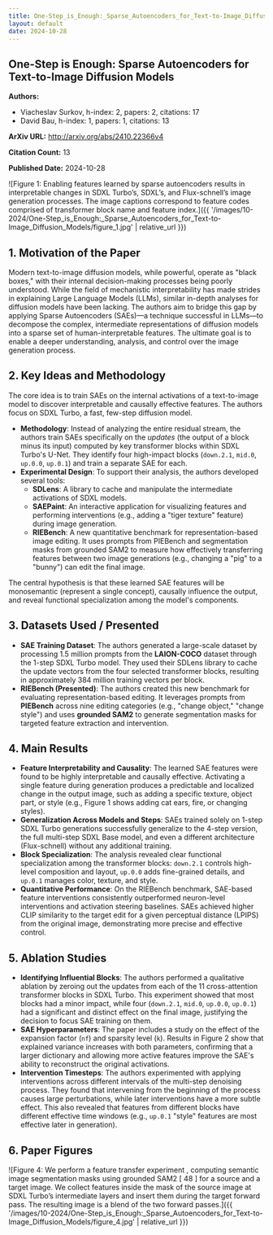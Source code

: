 ```yaml
---
title: One-Step_is_Enough:_Sparse_Autoencoders_for_Text-to-Image_Diffusion_Models
layout: default
date: 2024-10-28
---
```

## One-Step is Enough: Sparse Autoencoders for Text-to-Image Diffusion Models
**Authors:**
- Viacheslav Surkov, h-index: 2, papers: 2, citations: 17
- David Bau, h-index: 1, papers: 1, citations: 13

**ArXiv URL:** http://arxiv.org/abs/2410.22366v4

**Citation Count:** 13

**Published Date:** 2024-10-28

![Figure 1: Enabling features learned by sparse autoencoders results in interpretable changes in SDXL Turbo’s, SDXL’s, and Flux-schnell’s image generation processes. The image captions correspond to feature codes comprised of transformer block name and feature index.]({{ '/images/10-2024/One-Step_is_Enough:_Sparse_Autoencoders_for_Text-to-Image_Diffusion_Models/figure_1.jpg' | relative_url }})
## 1. Motivation of the Paper
Modern text-to-image diffusion models, while powerful, operate as "black boxes," with their internal decision-making processes being poorly understood. While the field of mechanistic interpretability has made strides in explaining Large Language Models (LLMs), similar in-depth analyses for diffusion models have been lacking. The authors aim to bridge this gap by applying Sparse Autoencoders (SAEs)—a technique successful in LLMs—to decompose the complex, intermediate representations of diffusion models into a sparse set of human-interpretable features. The ultimate goal is to enable a deeper understanding, analysis, and control over the image generation process.

## 2. Key Ideas and Methodology
The core idea is to train SAEs on the internal activations of a text-to-image model to discover interpretable and causally effective features. The authors focus on SDXL Turbo, a fast, few-step diffusion model.

- **Methodology**: Instead of analyzing the entire residual stream, the authors train SAEs specifically on the *updates* (the output of a block minus its input) computed by key transformer blocks within SDXL Turbo's U-Net. They identify four high-impact blocks (`down.2.1`, `mid.0`, `up.0.0`, `up.0.1`) and train a separate SAE for each.
- **Experimental Design**: To support their analysis, the authors developed several tools:
    - **SDLens**: A library to cache and manipulate the intermediate activations of SDXL models.
    - **SAEPaint**: An interactive application for visualizing features and performing interventions (e.g., adding a "tiger texture" feature) during image generation.
    - **RIEBench**: A new quantitative benchmark for representation-based image editing. It uses prompts from PIEBench and segmentation masks from grounded SAM2 to measure how effectively transferring features between two image generations (e.g., changing a "pig" to a "bunny") can edit the final image.

The central hypothesis is that these learned SAE features will be monosemantic (represent a single concept), causally influence the output, and reveal functional specialization among the model's components.

## 3. Datasets Used / Presented
- **SAE Training Dataset**: The authors generated a large-scale dataset by processing 1.5 million prompts from the **LAION-COCO** dataset through the 1-step SDXL Turbo model. They used their SDLens library to cache the update vectors from the four selected transformer blocks, resulting in approximately 384 million training vectors per block.
- **RIEBench (Presented)**: The authors created this new benchmark for evaluating representation-based editing. It leverages prompts from **PIEBench** across nine editing categories (e.g., "change object," "change style") and uses **grounded SAM2** to generate segmentation masks for targeted feature extraction and intervention.

## 4. Main Results
- **Feature Interpretability and Causality**: The learned SAE features were found to be highly interpretable and causally effective. Activating a single feature during generation produces a predictable and localized change in the output image, such as adding a specific texture, object part, or style (e.g., Figure 1 shows adding cat ears, fire, or changing styles).
- **Generalization Across Models and Steps**: SAEs trained solely on 1-step SDXL Turbo generations successfully generalize to the 4-step version, the full multi-step SDXL Base model, and even a different architecture (Flux-schnell) without any additional training.
- **Block Specialization**: The analysis revealed clear functional specialization among the transformer blocks: `down.2.1` controls high-level composition and layout, `up.0.0` adds fine-grained details, and `up.0.1` manages color, texture, and style.
- **Quantitative Performance**: On the RIEBench benchmark, SAE-based feature interventions consistently outperformed neuron-level interventions and activation steering baselines. SAEs achieved higher CLIP similarity to the target edit for a given perceptual distance (LPIPS) from the original image, demonstrating more precise and effective control.

## 5. Ablation Studies
- **Identifying Influential Blocks**: The authors performed a qualitative ablation by zeroing out the updates from each of the 11 cross-attention transformer blocks in SDXL Turbo. This experiment showed that most blocks had a minor impact, while four (`down.2.1`, `mid.0`, `up.0.0`, `up.0.1`) had a significant and distinct effect on the final image, justifying the decision to focus SAE training on them.
- **SAE Hyperparameters**: The paper includes a study on the effect of the expansion factor (`nf`) and sparsity level (`k`). Results in Figure 2 show that explained variance increases with both parameters, confirming that a larger dictionary and allowing more active features improve the SAE's ability to reconstruct the original activations.
- **Intervention Timesteps**: The authors experimented with applying interventions across different intervals of the multi-step denoising process. They found that intervening from the beginning of the process causes large perturbations, while later interventions have a more subtle effect. This also revealed that features from different blocks have different effective time windows (e.g., `up.0.1` "style" features are most effective later in generation).

## 6. Paper Figures
![Figure 4: We perform a feature transfer experiment , computing semantic image segmentation masks using grounded SAM2 [ 48 ] for a source and a target image. We collect features inside the mask of the source image at SDXL Turbo’s intermediate layers and insert them during the target forward pass. The resulting image is a blend of the two forward passes.]({{ '/images/10-2024/One-Step_is_Enough:_Sparse_Autoencoders_for_Text-to-Image_Diffusion_Models/figure_4.jpg' | relative_url }})
